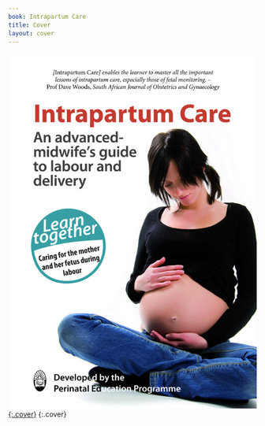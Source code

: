 ```yaml
---
book: Intrapartum Care
title: Cover
layout: cover
---
```


[![Cover](images/cover.jpg){:.cover}](0-3-contents.html)
{:.cover}
